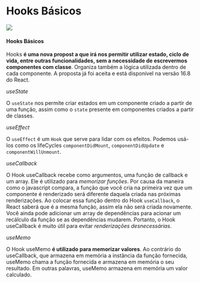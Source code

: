 # Hooks Básicos
<img src="https://img.shields.io/badge/status-em construção-yellow">

#### Hooks Básicos

Hooks **é uma nova propost a que irá nos permitir utilizar estado, ciclo de vida, entre outras funcionalidades, sem a necessidade de escrevermos componentes com classe**. Organiza também a lógica utilizada dentro de cada componente. A proposta já foi aceita e está disponível na versão 16.8 do React.

*useState*

O `useState` nos permite criar estados em um componente criado a partir de uma função, assim como o `state` presente em componentes criados a partir de classes.

*useEffect*

O `useEffect` é um `Hook` que serve para lidar com os efeitos. Podemos usá-los como os lifeCycles `componentDidMount`, `componentDidUpdate` e `componentWillUnmount`.

*useCallback*

O Hook useCallback recebe como argumentos, uma função de callback e um array. Ele é utilizado para *memorizar funções*. Por causa da maneira como o javascript compara, a função que você cria na primeira vez que um componente é renderizado será diferente daquela criada nas próximas renderizações. Ao colocar essa função dentro do Hook `useCallback`, o React saberá que é a mesma função, assim ela não será criada novamente. Você ainda pode adicionar um array de dependências para acionar um recálculo da função se as dependências mudarem. Portanto, o Hook useCallback é muito útil para evitar *renderizações desnecessárias*.

*useMemo*

O Hook useMemo **é utilizado para memorizar valores**. Ao contrário do useCallback, que armazena em memória a instância da função fornecida, useMemo chama a função fornecida e armazena em memória o seu resultado. Em outras palavras, useMemo armazena em memória um valor calculado.
